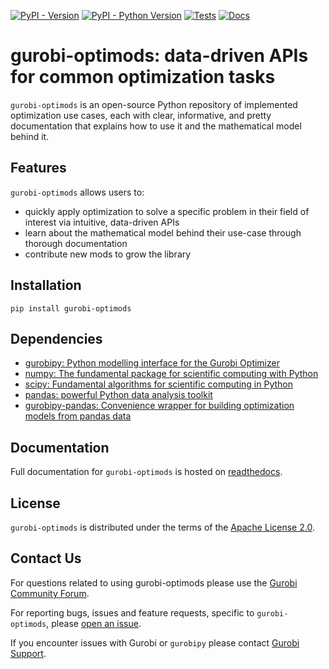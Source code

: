 [![PyPI - Version](https://img.shields.io/pypi/v/gurobi-optimods.svg)](https://pypi.org/project/gurobi-optimods)
[![PyPI - Python Version](https://img.shields.io/pypi/pyversions/gurobi-optimods.svg)](https://pypi.org/project/gurobi-optimods)
[![Tests](https://github.com/Gurobi/gurobi-optimods/actions/workflows/test.yml/badge.svg?branch=main)](https://github.com/Gurobi/gurobi-optimods/actions/workflows/test.yml?query=branch%3Amain++)
[![Docs](https://readthedocs.com/projects/gurobi-optimization-gurobi-optimods/badge/?version=stable)](https://gurobi-optimization-gurobi-optimods.readthedocs-hosted.com/en/stable)

# gurobi-optimods: data-driven APIs for common optimization tasks

``gurobi-optimods`` is an open-source Python repository of implemented
optimization use cases, each with clear, informative, and pretty documentation
that explains how to use it and the mathematical model behind it.

## Features

`gurobi-optimods` allows users to:

- quickly apply optimization to solve a specific problem in their field of
  interest via intuitive, data-driven APIs
- learn about the mathematical model behind their use-case through thorough
  documentation
- contribute new mods to grow the library

## Installation

```console
pip install gurobi-optimods
```

## Dependencies

- [gurobipy: Python modelling interface for the Gurobi Optimizer](https://pypi.org/project/gurobipy/)
- [numpy: The fundamental package for scientific computing with Python](https://pypi.org/project/numpy/)
- [scipy: Fundamental algorithms for scientific computing in Python](https://pypi.org/project/scipy/)
- [pandas: powerful Python data analysis toolkit](https://pypi.org/project/pandas/)
- [gurobipy-pandas: Convenience wrapper for building optimization models from pandas data](https://pypi.org/project/gurobipy-pandas/)

## Documentation

Full documentation for `gurobi-optimods` is hosted on [readthedocs](https://gurobi-optimods.readthedocs.io/en/stable).

## License

`gurobi-optimods` is distributed under the terms of the [Apache License 2.0](https://spdx.org/licenses/Apache-2.0.html).

## Contact Us

For questions related to using gurobi-optimods please use the [Gurobi Community Forum](https://support.gurobi.com/hc/en-us/community/topics/10373864542609-GitHub-Projects>).

For reporting bugs, issues and feature requests, specific to `gurobi-optimods`, please [open an issue](https://github.com/Gurobi/gurobi-optimods/issues).

If you encounter issues with Gurobi or `gurobipy` please contact [Gurobi Support](https://support.gurobi.com/hc/en-us).
